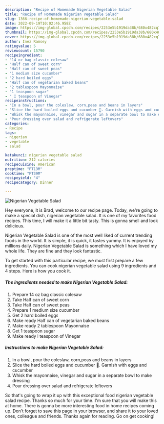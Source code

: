 ```yaml
---
description: "Recipe of Homemade Nigerian Vegetable Salad"
title: "Recipe of Homemade Nigerian Vegetable Salad"
slug: 1366-recipe-of-homemade-nigerian-vegetable-salad
date: 2022-09-19T10:02:46.958Z
image: https://img-global.cpcdn.com/recipes/2253e5b1919da38b/680x482cq70/nigerian-vegetable-salad-recipe-main-photo.jpg
thumbnail: https://img-global.cpcdn.com/recipes/2253e5b1919da38b/680x482cq70/nigerian-vegetable-salad-recipe-main-photo.jpg
cover: https://img-global.cpcdn.com/recipes/2253e5b1919da38b/680x482cq70/nigerian-vegetable-salad-recipe-main-photo.jpg
author: Inez Ramsey
ratingvalue: 5
reviewcount: 15790
recipeingredient:
- "14 oz bag classic colesaw"
- "Half can of sweet corn"
- "Half can of sweet peas"
- "1 medium size cucumber"
- "2 hard boiled eggs"
- "Half can of vegetarian baked beans"
- "2 tablespoon Mayonnaise"
- "1 teaspoon sugar"
- " I teaspoon of Vinegar"
recipeinstructions:
- "In a bowl, pour the coleslaw, corn,peas and beans in layers"
- "Slice the hard boiled eggs and cucumber 🥒. Garnish with eggs and cucumber"
- "Whisk the mayonnaise, vinegar and sugar in a separate bowl to make dressing"
- "Pour dressing over salad and refrigerate leftovers"
categories:
- Recipe
tags:
- nigerian
- vegetable
- salad

katakunci: nigerian vegetable salad 
nutrition: 212 calories
recipecuisine: American
preptime: "PT13M"
cooktime: "PT39M"
recipeyield: "4"
recipecategory: Dinner

---
```



![Nigerian Vegetable Salad](https://img-global.cpcdn.com/recipes/2253e5b1919da38b/680x482cq70/nigerian-vegetable-salad-recipe-main-photo.jpg)

Hey everyone, it is Brad, welcome to our recipe page. Today, we're going to make a special dish, nigerian vegetable salad. It is one of my favorites food recipes. This time, I will make it a little bit tasty. This is gonna smell and look delicious.

Nigerian Vegetable Salad is one of the most well liked of current trending foods in the world. It is simple, it is quick, it tastes yummy. It is enjoyed by millions daily. Nigerian Vegetable Salad is something which I have loved my whole life. They are fine and they look fantastic.




To get started with this particular recipe, we must first prepare a few ingredients. You can cook nigerian vegetable salad using 9 ingredients and 4 steps. Here is how you cook it.

<!--inarticleads1-->

##### The ingredients needed to make Nigerian Vegetable Salad:

1. Prepare 14 oz bag classic colesaw
1. Take Half can of sweet corn
1. Take Half can of sweet peas
1. Prepare 1 medium size cucumber
1. Get 2 hard boiled eggs
1. Make ready Half can of vegetarian baked beans
1. Make ready 2 tablespoon Mayonnaise
1. Get 1 teaspoon sugar
1. Make ready  I teaspoon of Vinegar




<!--inarticleads2-->

##### Instructions to make Nigerian Vegetable Salad:

1. In a bowl, pour the coleslaw, corn,peas and beans in layers
1. Slice the hard boiled eggs and cucumber 🥒. Garnish with eggs and cucumber
1. Whisk the mayonnaise, vinegar and sugar in a separate bowl to make dressing
1. Pour dressing over salad and refrigerate leftovers




So that's going to wrap it up with this exceptional food nigerian vegetable salad recipe. Thanks so much for your time. I'm sure that you will make this at home. There is gonna be more interesting food in home recipes coming up. Don't forget to save this page in your browser, and share it to your loved ones, colleague and friends. Thanks again for reading. Go on get cooking!
